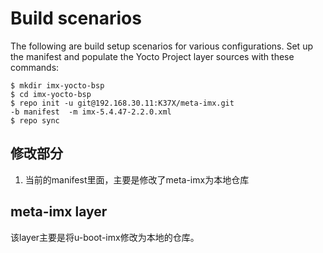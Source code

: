 # Build scenarios

The following are build setup scenarios for various configurations.
Set up the manifest and populate the Yocto Project layer sources with these commands:

```
$ mkdir imx-yocto-bsp
$ cd imx-yocto-bsp
$ repo init -u git@192.168.30.11:K37X/meta-imx.git
-b manifest  -m imx-5.4.47-2.2.0.xml
$ repo sync
```

## 修改部分

1. 当前的manifest里面，主要是修改了meta-imx为本地仓库

## meta-imx layer

该layer主要是将u-boot-imx修改为本地的仓库。